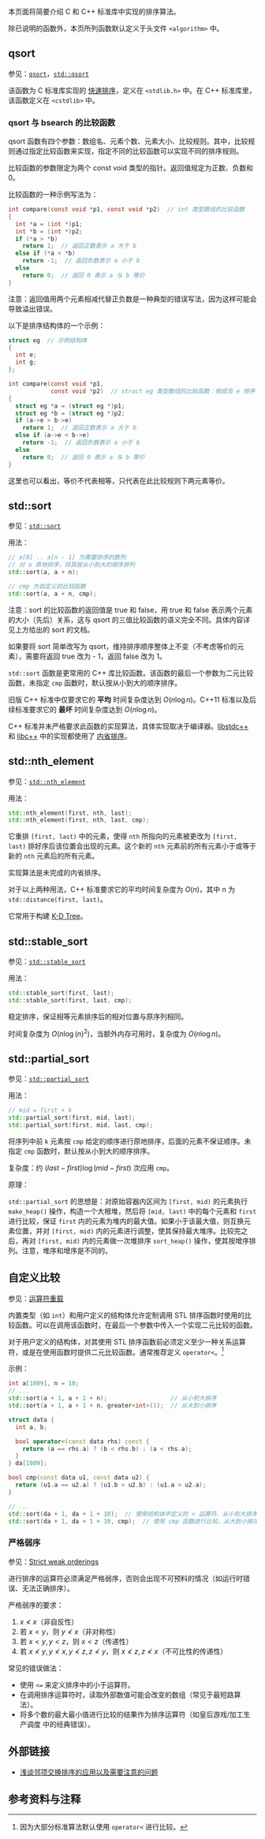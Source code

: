 本页面将简要介绍 C 和 C++ 标准库中实现的排序算法。

除已说明的函数外，本页所列函数默认定义于头文件 `<algorithm>` 中。

## qsort

参见：[`qsort`](https://zh.cppreference.com/w/c/algorithm/qsort)，[`std::qsort`](https://zh.cppreference.com/w/cpp/algorithm/qsort)

该函数为 C 标准库实现的 [快速排序](./quick-sort.md)，定义在 `<stdlib.h>` 中。在 C++ 标准库里，该函数定义在 `<cstdlib>` 中。

### qsort 与 bsearch 的比较函数

qsort 函数有四个参数：数组名、元素个数、元素大小、比较规则。其中，比较规则通过指定比较函数来实现，指定不同的比较函数可以实现不同的排序规则。

比较函数的参数限定为两个 const void 类型的指针。返回值规定为正数、负数和 0。

比较函数的一种示例写法为：

```c
int compare(const void *p1, const void *p2)  // int 类型数组的比较函数
{
  int *a = (int *)p1;
  int *b = (int *)p2;
  if (*a > *b)
    return 1;  // 返回正数表示 a 大于 b
  else if (*a < *b)
    return -1;  // 返回负数表示 a 小于 b
  else
    return 0;  // 返回 0 表示 a 与 b 等价
}
```

注意：返回值用两个元素相减代替正负数是一种典型的错误写法，因为这样可能会导致溢出错误。

以下是排序结构体的一个示例：

```c
struct eg  // 示例结构体
{
  int e;
  int g;
};

int compare(const void *p1,
            const void *p2)  // struct eg 类型数组的比较函数：按成员 e 排序
{
  struct eg *a = (struct eg *)p1;
  struct eg *b = (struct eg *)p2;
  if (a->e > b->e)
    return 1;  // 返回正数表示 a 大于 b
  else if (a->e < b->e)
    return -1;  // 返回负数表示 a 小于 b
  else
    return 0;  // 返回 0 表示 a 与 b 等价
}
```

这里也可以看出，等价不代表相等，只代表在此比较规则下两元素等价。

## std::sort

参见：[`std::sort`](https://zh.cppreference.com/w/cpp/algorithm/sort)

用法：

```cpp
// a[0] .. a[n - 1] 为需要排序的数列
// 对 a 原地排序，将其按从小到大的顺序排列
std::sort(a, a + n);

// cmp 为自定义的比较函数
std::sort(a, a + n, cmp);
```

注意：sort 的比较函数的返回值是 true 和 false，用 true 和 false 表示两个元素的大小（先后）关系，这与 qsort 的三值比较函数的语义完全不同。具体内容详见上方给出的 sort 的文档。

如果要将 sort 简单改写为 qsort，维持排序顺序整体上不变（不考虑等价的元素），需要将返回 true 改为 - 1，返回 false 改为 1。

`std::sort` 函数是更常用的 C++ 库比较函数。该函数的最后一个参数为二元比较函数，未指定 `cmp` 函数时，默认按从小到大的顺序排序。

旧版 C++ 标准中仅要求它的 **平均** 时间复杂度达到 $O(n\log n)$。C++11 标准以及后续标准要求它的 **最坏** 时间复杂度达到 $O(n\log n)$。

C++ 标准并未严格要求此函数的实现算法，具体实现取决于编译器。[libstdc++](https://github.com/mirrors/gcc/blob/master/libstdc++-v3/include/bits/stl_algo.h) 和 [libc++](http://llvm.org/svn/llvm-project/libcxx/trunk/include/algorithm) 中的实现都使用了 [内省排序](./quick-sort.md#4)。

## std::nth_element

参见：[`std::nth_element`](https://zh.cppreference.com/w/cpp/algorithm/nth_element)

用法：

```cpp
std::nth_element(first, nth, last);
std::nth_element(first, nth, last, cmp);
```

它重排 `[first, last)` 中的元素，使得 `nth` 所指向的元素被更改为 `[first, last)` 排好序后该位置会出现的元素。这个新的 `nth` 元素前的所有元素小于或等于新的 `nth` 元素后的所有元素。

实现算法是未完成的内省排序。

对于以上两种用法，C++ 标准要求它的平均时间复杂度为 $O(n)$，其中 n 为 `std::distance(first, last)`。

它常用于构建 [K-D Tree](../ds/kdt.md)。

## std::stable_sort

参见：[`std::stable_sort`](https://zh.cppreference.com/w/cpp/algorithm/stable_sort)

用法：

```cpp
std::stable_sort(first, last);
std::stable_sort(first, last, cmp);
```

稳定排序，保证相等元素排序后的相对位置与原序列相同。

时间复杂度为 $O(n\log (n)^2)$，当额外内存可用时，复杂度为 $O(n\log n)$。

## std::partial_sort

参见：[`std::partial_sort`](https://zh.cppreference.com/w/cpp/algorithm/partial_sort)

用法：

```cpp
// mid = first + k
std::partial_sort(first, mid, last);
std::partial_sort(first, mid, last, cmp);
```

将序列中前 `k` 元素按 `cmp` 给定的顺序进行原地排序，后面的元素不保证顺序。未指定 `cmp` 函数时，默认按从小到大的顺序排序。

复杂度：约 $(\mathit{last}-\mathit{first})\log(\mathit{mid}-\mathit{first})$ 次应用 `cmp`。

原理：

`std::partial_sort` 的思想是：对原始容器内区间为 `[first, mid)` 的元素执行 `make_heap()` 操作，构造一个大根堆，然后将 `[mid, last)` 中的每个元素和 `first` 进行比较，保证 `first` 内的元素为堆内的最大值。如果小于该最大值，则互换元素位置，并对 `[first, mid)` 内的元素进行调整，使其保持最大堆序。比较完之后，再对 `[first, mid)` 内的元素做一次堆排序 `sort_heap()` 操作，使其按增序排列。注意，堆序和增序是不同的。

## 自定义比较

参见：[运算符重载](https://zh.cppreference.com/w/cpp/language/operators)

内置类型（如 `int`）和用户定义的结构体允许定制调用 STL 排序函数时使用的比较函数。可以在调用该函数时，在最后一个参数中传入一个实现二元比较的函数。

对于用户定义的结构体，对其使用 STL 排序函数前必须定义至少一种关系运算符，或是在使用函数时提供二元比较函数。通常推荐定义 `operator<`。[^note1]

示例：

```cpp
int a[1009], n = 10;
// ...
std::sort(a + 1, a + 1 + n);                  // 从小到大排序
std::sort(a + 1, a + 1 + n, greater<int>());  // 从大到小排序
```

```cpp
struct data {
  int a, b;

  bool operator<(const data rhs) const {
    return (a == rhs.a) ? (b < rhs.b) : (a < rhs.a);
  }
} da[1009];

bool cmp(const data u1, const data u2) {
  return (u1.a == u2.a) ? (u1.b > u2.b) : (u1.a > u2.a);
}

// ...
std::sort(da + 1, da + 1 + 10);  // 使用结构体中定义的 < 运算符，从小到大排序
std::sort(da + 1, da + 1 + 10, cmp);  // 使用 cmp 函数进行比较，从大到小排序
```

### 严格弱序

参见：[Strict weak orderings](https://en.wikipedia.org/wiki/Weak_ordering#Strict_weak_orderings)

进行排序的运算符必须满足严格弱序，否则会出现不可预料的情况（如运行时错误、无法正确排序）。

严格弱序的要求：

1. $x \not< x$（非自反性）
2. 若 $x < y$，则 $y \not< x$（非对称性）
3. 若 $x < y, y < z$，则 $x < z$（传递性）
4. 若 $x \not< y, y \not< x, y \not< z, z \not< y$，则 $x \not< z, z \not< x$（不可比性的传递性）

常见的错误做法：

- 使用 `<=` 来定义排序中的小于运算符。
- 在调用排序运算符时，读取外部数值可能会改变的数组（常见于最短路算法）。
- 将多个数的最大最小值进行比较的结果作为排序运算符（如皇后游戏/加工生产调度 中的经典错误）。

## 外部链接

- [浅谈邻项交换排序的应用以及需要注意的问题](https://ouuan.github.io/浅谈邻项交换排序的应用以及需要注意的问题/)

## 参考资料与注释

[^note1]: 因为大部分标准算法默认使用 `operator<` 进行比较。
